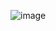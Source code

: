 ![image](https://github.com/creepereye1204/TIL/assets/112455232/c0b41aa9-2a7a-4405-8c86-d6a6b688ddaf)
